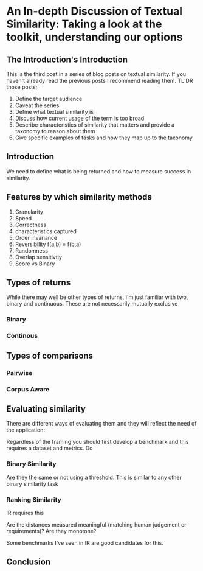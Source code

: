 # An In-depth Discussion of Textual Similarity: Taking a look at the toolkit, understanding our options

## The Introduction's Introduction

This is the third post in a series of blog posts on textual similarity. If you haven't already read the previous posts I recommend reading them. TL:DR those posts;
1. Define the target audience
2. Caveat the series
3. Define what textual similarity is
4. Discuss how current usage of the term is too broad
5. Describe characteristics of similarity that matters and provide a taxonomy to reason about them
6. Give specific examples of tasks and how they map up to the taxonomy

## Introduction

We need to define what is being returned and how to measure success in similarity.


## Features by which similarity methods

1. Granularity
2. Speed
3. Correctness
4. characteristics captured
5. Order invariance
6. Reversibility f(a,b) = f(b,a)
7. Randomness
8. Overlap sensitivtiy
9. Score vs Binary

## Types of returns
While there may well be other types of returns, I'm just familiar with two, binary and continuous. These are not necessarily mutually exclusive
### Binary

### Continous

## Types of comparisons

### Pairwise

### Corpus Aware

## 

## Evaluating similarity

There are different ways of evaluating them and they will reflect the need of the application:

Regardless of the framing you should first develop a benchmark and this requires a dataset and metrics. Do

### Binary Similarity


Are they the same or not using a threshold. This is similar to any other binary similarity task

### Ranking Similarity

IR requires this 

Are the distances measured meaningful (matching human judgement or requirements)? Are they monotone?

Some benchmarks I've seen in IR are good candidates for this.


## Conclusion

<!--

Considerations when selecting algorithms

1. Input order invariance
2. Order invariance (scrambling things changes the score_
3. Length invariance
4. Domain invariance
5. Characteristics captured
6. Performance on proposed task

-->

<!--
https://medium.com/@appaloosastore/string-similarity-algorithms-compared-3f7b4d12f0ff
http://web.archive.org/web/20081224234350/http://www.dcs.shef.ac.uk/~sam/stringmetrics.html#variational
    Text overlap
		Matching Coefficient
		Dice’s Coefficient
		Jaccard Similarity or Jaccard Coefficient or Tanimoto coefficient
		Overlap Coefficient
		Regex
			GREP
			A-GREP
		ROUGE
		BLEU
		q-gram
		Compression Similarity
		
	Approximate Matching
		Minhash
		Hashlib
		Edit distance
			Levenshtein distance
			Needleman-Wunch distance or Sellers Algorithm
			Smith-Waterman distance
			Gotoh Distance or Smith-Waterman-Gotoh distance
			Monge Elkan distance
			Jaro distance metric
			Jaro Winkler
			Ukkonen Algorithms
    
	Embedding Space Based
		DISCUSSION ON DIFFERENT EMBEDDING SPACES (SoundEx distance metric)
			TF/IDF
			
		Block distance or L1 distance or City block distance
		Hamming distance
		Euclidean distance or L2 distance
		Cosine similarity
			TFIDF or TF/IDF
		BERT Score
			Element by element distances
		DTW

		
	Probability based methods
		Variational distance (KL Divergence)
		Hellinger distance or Bhattacharyya distance
		Information Radius (Jensen-Shannon divergence)
		Confusion Probability
		Harmonic Mean
		Skew divergence
		Tau
	
	Heuristic based methods
		Fellegi and Sunters (SFS) metric
		Address Matching
		DNA
			FastA
			BlastP
			Maximal matches
	
	Learned methods
		Siamese networks
		Constrastive learning
		
-->

